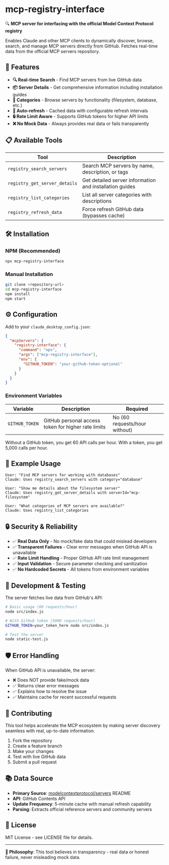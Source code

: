 # mcp-registry-interface

🔍 **MCP server for interfacing with the official Model Context Protocol registry**

Enables Claude and other MCP clients to dynamically discover, browse, search, and manage MCP servers directly from GitHub. Fetches real-time data from the official MCP servers repository.

## 🚀 Features

- **🔍 Real-time Search** - Find MCP servers from live GitHub data
- **📦 Server Details** - Get comprehensive information including installation guides
- **📂 Categories** - Browse servers by functionality (filesystem, database, etc.)
- **🔄 Auto-refresh** - Cached data with configurable refresh intervals
- **🔒 Rate Limit Aware** - Supports GitHub tokens for higher API limits
- **❌ No Mock Data** - Always provides real data or fails transparently

## 📋 Available Tools

| Tool | Description |
|------|-------------|
| `registry_search_servers` | Search MCP servers by name, description, or tags |
| `registry_get_server_details` | Get detailed server information and installation guides |
| `registry_list_categories` | List all server categories with descriptions |
| `registry_refresh_data` | Force refresh GitHub data (bypasses cache) |

## 🛠️ Installation

### NPM (Recommended)
```bash
npx mcp-registry-interface
```

### Manual Installation
```bash
git clone <repository-url>
cd mcp-registry-interface
npm install
npm start
```

## ⚙️ Configuration

Add to your `claude_desktop_config.json`:

```json
{
  "mcpServers": {
    "registry-interface": {
      "command": "npx",
      "args": ["mcp-registry-interface"],
      "env": {
        "GITHUB_TOKEN": "your-github-token-optional"
      }
    }
  }
}
```

### Environment Variables

| Variable | Description | Required |
|----------|-------------|----------|
| `GITHUB_TOKEN` | GitHub personal access token for higher rate limits | No (60 requests/hour without) |

Without a GitHub token, you get 60 API calls per hour. With a token, you get 5,000 calls per hour.

## 🎯 Example Usage

```
User: "Find MCP servers for working with databases"
Claude: Uses registry_search_servers with category="database"

User: "Show me details about the filesystem server"
Claude: Uses registry_get_server_details with serverId="mcp-filesystem"

User: "What categories of MCP servers are available?"
Claude: Uses registry_list_categories
```

## 🔒 Security & Reliability

- ✅ **Real Data Only** - No mock/fake data that could mislead developers
- ✅ **Transparent Failures** - Clear error messages when GitHub API is unavailable  
- ✅ **Rate Limit Handling** - Proper GitHub API rate limit management
- ✅ **Input Validation** - Secure parameter checking and sanitization
- ✅ **No Hardcoded Secrets** - All tokens from environment variables

## 🧪 Development & Testing

The server fetches live data from GitHub's API:

```bash
# Basic usage (60 requests/hour)
node src/index.js

# With GitHub token (5000 requests/hour) 
GITHUB_TOKEN=your_token_here node src/index.js

# Test the server
node static-test.js
```

## 🛡️ Error Handling

When GitHub API is unavailable, the server:
- ❌ Does NOT provide fake/mock data
- ✅ Returns clear error messages
- ✅ Explains how to resolve the issue
- ✅ Maintains cache for recent successful requests

## 🤝 Contributing

This tool helps accelerate the MCP ecosystem by making server discovery seamless with real, up-to-date information.

1. Fork the repository
2. Create a feature branch  
3. Make your changes
4. Test with live GitHub data
5. Submit a pull request

## 📚 Data Source

- **Primary Source**: [modelcontextprotocol/servers](https://github.com/modelcontextprotocol/servers) README
- **API**: GitHub Contents API
- **Update Frequency**: 5-minute cache with manual refresh capability
- **Parsing**: Extracts official reference servers and community servers

## 📄 License

MIT License - see LICENSE file for details.

---

**🎯 Philosophy**: This tool believes in transparency - real data or honest failure, never misleading mock data.
